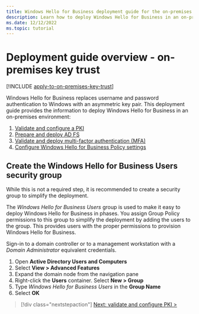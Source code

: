 ```yaml
---
title: Windows Hello for Business deployment guide for the on-premises key trust model
description: Learn how to deploy Windows Hello for Business in an on-premises, key trust model.
ms.date: 12/12/2022
ms.topic: tutorial
---
```


# Deployment guide overview - on-premises key trust

[!INCLUDE [apply-to-on-premises-key-trust](includes/apply-to-on-premises-key-trust.md)]

Windows Hello for Business replaces username and password authentication to Windows with an asymmetric key pair. This deployment guide provides the information to deploy Windows Hello for Business in an on-premises environment:

1. [Validate and configure a PKI](on-premises-key-trust-pki.md)
1. [Prepare and deploy AD FS](on-premises-key-trust-adfs.md)
1. [Validate and deploy multi-factor authentication (MFA)](on-premises-key-trust-mfa.md)
1. [Configure Windows Hello for Business Policy settings](on-premises-key-trust-enroll.md)

## Create the Windows Hello for Business Users security group

While this is not a required step, it is recommended to create a security group to simplify the deployment.

The *Windows Hello for Business Users* group is used to make it easy to deploy Windows Hello for Business in phases. You assign Group Policy permissions to this group to simplify the deployment by adding the users to the group. This provides users with the proper permissions to provision Windows Hello for Business.

Sign-in to a domain controller or to a management workstation with a *Domain Administrator* equivalent credentials.

1. Open **Active Directory Users and Computers**
1. Select **View > Advanced Features**
1. Expand the domain node from the navigation pane
1. Right-click the **Users** container. Select **New > Group**
1. Type *Windows Hello for Business Users* in the **Group Name**
1. Select **OK**

> [!div class="nextstepaction"]
> [Next: validate and configure PKI >](on-premises-key-trust-pki.md)